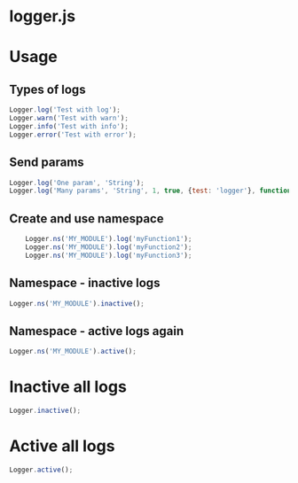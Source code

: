 # logger.js

# Usage

## Types of logs
```js
Logger.log('Test with log');
Logger.warn('Test with warn');
Logger.info('Test with info');
Logger.error('Test with error');
```

##  Send params
```js
Logger.log('One param', 'String');
Logger.log('Many params', 'String', 1, true, {test: 'logger'}, function () {});
```

## Create and use namespace
```js
    Logger.ns('MY_MODULE').log('myFunction1');
    Logger.ns('MY_MODULE').log('myFunction2');
    Logger.ns('MY_MODULE').log('myFunction3');
```

## Namespace - inactive logs
```js
Logger.ns('MY_MODULE').inactive();    
```

## Namespace - active logs again
```js
Logger.ns('MY_MODULE').active();
```

# Inactive all logs
```js
Logger.inactive();
```

# Active all logs
```js
Logger.active();
```
